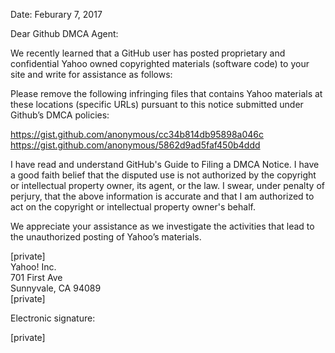 Date:  Feburary 7, 2017

Dear Github DMCA Agent:

We recently learned that a GitHub user has posted proprietary and confidential Yahoo owned copyrighted materials (software code) to your site and write for assistance as follows:

Please remove the following infringing files that contains Yahoo materials at these locations (specific URLs) pursuant to this notice submitted under Github’s DMCA policies:

https://gist.github.com/anonymous/cc34b814db95898a046c  
https://gist.github.com/anonymous/5862d9ad5faf450b4ddd

I have read and understand GitHub's Guide to Filing a DMCA Notice. I have a good faith belief that the disputed use is not authorized by the copyright or intellectual property owner, its agent, or the law. I swear, under penalty of perjury, that the above information is accurate and that I am authorized to act on the copyright or intellectual property owner's behalf.
 
We appreciate your assistance as we investigate the activities that lead to the unauthorized posting of Yahoo’s materials.

[private]  
Yahoo! Inc.  
701 First Ave  
Sunnyvale, CA 94089  
[private]
 
Electronic signature:

[private]
